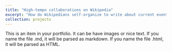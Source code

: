 ```yaml
---
title: "High-tempo collaborations on Wikipedia"
excerpt: "How do Wikipedians self-organize to write about current events?"
collection: projects
---
```


This is an item in your portfolio. It can be have images or nice text. If you name the file .md, it will be parsed as markdown. If you name the file .html, it will be parsed as HTML. 
